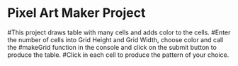 # Pixel Art Maker Project

#This project draws table with many cells and adds color to the cells.
#Enter the number of cells into Grid Height and Grid Width, choose color and call the 
#makeGrid function in the console and click on the submit button to produce the table.
#Click in each cell to produce the pattern of your choice.

